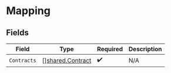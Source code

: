 # Mapping


## Fields

| Field                                                | Type                                                 | Required                                             | Description                                          |
| ---------------------------------------------------- | ---------------------------------------------------- | ---------------------------------------------------- | ---------------------------------------------------- |
| `Contracts`                                          | [][shared.Contract](../../models/shared/contract.md) | :heavy_check_mark:                                   | N/A                                                  |